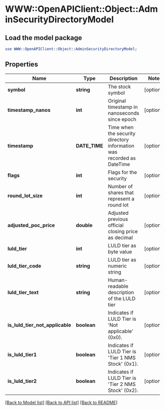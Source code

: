 # WWW::OpenAPIClient::Object::AdminSecurityDirectoryModel

## Load the model package
```perl
use WWW::OpenAPIClient::Object::AdminSecurityDirectoryModel;
```

## Properties
Name | Type | Description | Notes
------------ | ------------- | ------------- | -------------
**symbol** | **string** | The stock symbol | [optional] 
**timestamp_nanos** | **int** | Original timestamp in nanoseconds since epoch | [optional] 
**timestamp** | **DATE_TIME** | Time when the security directory information was recorded as DateTime | [optional] 
**flags** | **int** | Flags for the security | [optional] 
**round_lot_size** | **int** | Number of shares that represent a round lot | [optional] 
**adjusted_poc_price** | **double** | Adjusted previous official closing price as decimal | [optional] 
**luld_tier** | **int** | LULD tier as byte value | [optional] 
**luld_tier_code** | **string** | LULD tier as numeric string | [optional] 
**luld_tier_text** | **string** | Human-readable description of the LULD tier | [optional] 
**is_luld_tier_not_applicable** | **boolean** | Indicates if LULD Tier is &#39;Not applicable&#39; (0x0). | [optional] 
**is_luld_tier1** | **boolean** | Indicates if LULD Tier is &#39;Tier 1 NMS Stock&#39; (0x1). | [optional] 
**is_luld_tier2** | **boolean** | Indicates if LULD Tier is &#39;Tier 2 NMS Stock&#39; (0x2). | [optional] 

[[Back to Model list]](../README.md#documentation-for-models) [[Back to API list]](../README.md#documentation-for-api-endpoints) [[Back to README]](../README.md)


